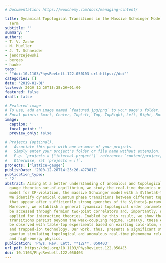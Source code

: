 ```yaml
---
# Documentation: https://wowchemy.com/docs/managing-content/

title: Dynamical Topological Transitions in the Massive Schwinger Model with a $\theta$
  Term
subtitle: ''
summary: ''
authors:
- T. V. Zache
- N. Mueller
- J. T. Schneider
- jendrzejewski
- berges
- hauke
tags:
- '"doi:10.1103/PhysRevLett.122.050403 url:https://doi"'
categories: []
date: '2019-01-01'
lastmod: 2020-12-28T15:25:26+01:00
featured: false
draft: false

# Featured image
# To use, add an image named `featured.jpg/png` to your page's folder.
# Focal points: Smart, Center, TopLeft, Top, TopRight, Left, Right, BottomLeft, Bottom, BottomRight.
image:
  caption: ''
  focal_point: ''
  preview_only: false

# Projects (optional).
#   Associate this post with one or more of your projects.
#   Simply enter your project's folder or file name without extension.
#   E.g. `projects = ["internal-project"]` references `content/project/deep-learning/index.md`.
#   Otherwise, set `projects = []`.
projects: ["lattice-gauge"]
publishDate: '2020-12-28T14:25:26.497381Z'
publication_types:
- '2'
abstract: Aiming at a better understanding of anomalous and topological effects in
  gauge theories out-of-equilibrium, we study the real-time dynamics of a prototype
  model for CP-violation, the massive Schwinger model with a $\theta$-term.
  We identify dynamical quantum phase transitions between different topological sectors
  that appear after sufficiently strong quenches of the $\theta$-parameter.
  Moreover, we establish a general dynamical topological order parameter, which can
  be accessed through fermion two-point correlators and, importantly, which can be
  applied for interacting theories. Enabled by this result, we show that the topological
  transitions persist beyond the weak-coupling regime. Finally, these effects can
  be observed with table-top experiments based on existing cold-atom, superconducting-qubit,
  and trapped-ion technology. Our work, thus, presents a significant step towards
  quantum simulating topological and anomalous real-time phenomena relevant to nuclear
  and high-energy physics.
publication: 'Phys. Rev. Lett. **122**, 050403'
url_pdf: https://doi.org/10.1103/PhysRevLett.122.050403
doi: 10.1103/PhysRevLett.122.050403
---
```

